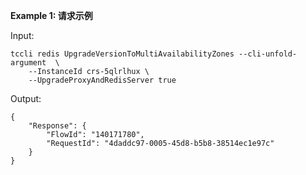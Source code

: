 **Example 1: 请求示例**



Input: 

```
tccli redis UpgradeVersionToMultiAvailabilityZones --cli-unfold-argument  \
    --InstanceId crs-5qlrlhux \
    --UpgradeProxyAndRedisServer true
```

Output: 
```
{
    "Response": {
        "FlowId": "140171780",
        "RequestId": "4daddc97-0005-45d8-b5b8-38514ec1e97c"
    }
}
```

